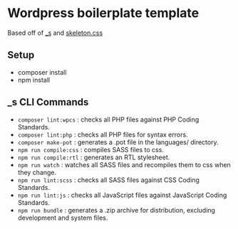 # Wordpress boilerplate template
Based off of [_s](https://underscores.me/) and [skeleton.css](http://getskeleton.com/)

## Setup
- composer install
- npm install

## _s CLI Commands
- `composer lint:wpcs` : checks all PHP files against PHP Coding Standards.
- `composer lint:php` : checks all PHP files for syntax errors.
- `composer make-pot` : generates a .pot file in the languages/ directory.
- `npm run compile:css` : compiles SASS files to css.
- `npm run compile:rtl` : generates an RTL stylesheet.
- `npm run watch` : watches all SASS files and recompiles them to css when they change.
- `npm run lint:scss` : checks all SASS files against CSS Coding Standards.
- `npm run lint:js` : checks all JavaScript files against JavaScript Coding Standards.
- `npm run bundle` : generates a .zip archive for distribution, excluding development and system files.